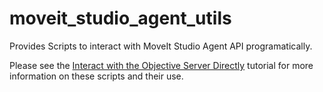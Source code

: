 # moveit_studio_agent_utils

Provides Scripts to interact with MoveIt Studio Agent API programatically. 

Please see the [Interact with the Objective Server Directly](https://docs.picknik.ai/en/stable/how_to/interact_with_the_objective_server_directly/interact_with_the_objective_server_directly.html) tutorial for more information on these scripts and their use.
